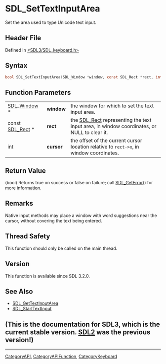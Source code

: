 # SDL_SetTextInputArea

Set the area used to type Unicode text input.

## Header File

Defined in [<SDL3/SDL_keyboard.h>](https://github.com/libsdl-org/SDL/blob/main/include/SDL3/SDL_keyboard.h)

## Syntax

```c
bool SDL_SetTextInputArea(SDL_Window *window, const SDL_Rect *rect, int cursor);
```

## Function Parameters

|                              |            |                                                                                                        |
| ---------------------------- | ---------- | ------------------------------------------------------------------------------------------------------ |
| [SDL_Window](SDL_Window) *   | **window** | the window for which to set the text input area.                                                       |
| const [SDL_Rect](SDL_Rect) * | **rect**   | the [SDL_Rect](SDL_Rect) representing the text input area, in window coordinates, or NULL to clear it. |
| int                          | **cursor** | the offset of the current cursor location relative to `rect->x`, in window coordinates.                |

## Return Value

(bool) Returns true on success or false on failure; call
[SDL_GetError](SDL_GetError)() for more information.

## Remarks

Native input methods may place a window with word suggestions near the
cursor, without covering the text being entered.

## Thread Safety

This function should only be called on the main thread.

## Version

This function is available since SDL 3.2.0.

## See Also

- [SDL_GetTextInputArea](SDL_GetTextInputArea)
- [SDL_StartTextInput](SDL_StartTextInput)


## (This is the documentation for SDL3, which is the current stable version. [SDL2](https://wiki.libsdl.org/SDL2/) was the previous version!)



----
[CategoryAPI](CategoryAPI), [CategoryAPIFunction](CategoryAPIFunction), [CategoryKeyboard](CategoryKeyboard)

